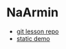 # NaArmin

  - [git lesson repo](https://github.com/NaArmin/git-lesson-repository)
  - [static demo](https://github.com/NaArmin/static-demo)
  
